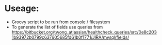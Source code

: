 # Useage:

* Groovy script to be run from console / filesystem
* To generate the list of fields use queries from https://bitbucket.org/twong_atlassian/healthcheck_queries/src/0e8c2031b93972b0799c637605685fd61b0f1771/JIRA/mysql/fields/

